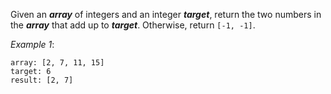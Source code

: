 Given an ***array*** of integers and an integer ***target***, return the two numbers in the ***array*** that add up to ***target***. Otherwise, return `[-1, -1]`.

*Example 1*:

```
array: [2, 7, 11, 15]
target: 6
result: [2, 7]
```
